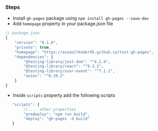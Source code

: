 ### Steps

- Install `gh-pages` package using `npm install gh-pages --save-dev`
- Add `homepage` property in your package.json file

```js
// package.json
{
    "version": "0.1.0",
    "private": true,
    "homepage": "https://assaultkoder95.github.io/test-gh-pages",
    "dependencies": {
        "@testing-library/jest-dom": "^4.2.4",
        "@testing-library/react": "^9.3.2",
        "@testing-library/user-event": "^7.1.2",
        "axios": "^0.19.2"
    }
}
```

- Inside `scripts` property add the following scripts

```js
   "scripts": {
        //.... other properties
        "predeploy": "npm run build",
        "deploy": "gh-pages -d build"
   }
```
